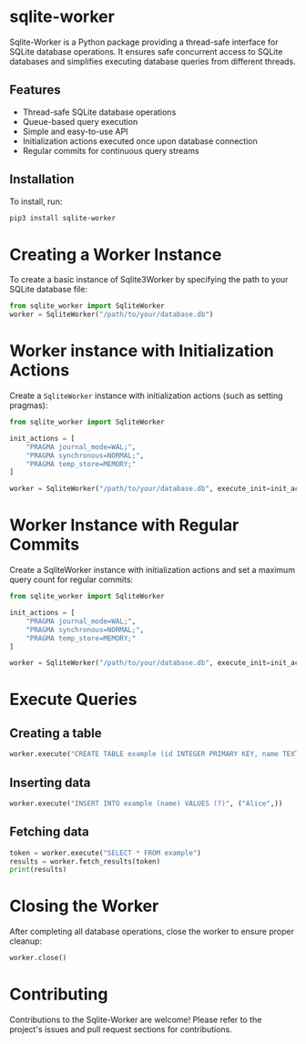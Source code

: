 # sqlite-worker

Sqlite-Worker is a Python package providing a thread-safe interface for SQLite database operations. It ensures safe concurrent access to SQLite databases and simplifies executing database queries from different threads.

## Features

- Thread-safe SQLite database operations
- Queue-based query execution
- Simple and easy-to-use API
- Initialization actions executed once upon database connection
- Regular commits for continuous query streams

## Installation

To install, run:

```sh
pip3 install sqlite-worker
```


# Creating a Worker Instance
To create a basic instance of Sqlite3Worker by specifying the path to your SQLite database file:

```python
from sqlite_worker import SqliteWorker
worker = SqliteWorker("/path/to/your/database.db")
```

# Worker instance with Initialization Actions
Create a `SqliteWorker` instance with initialization actions (such as setting pragmas):

```python
from sqlite_worker import SqliteWorker

init_actions = [
    "PRAGMA journal_mode=WAL;",
    "PRAGMA synchronous=NORMAL;",
    "PRAGMA temp_store=MEMORY;"
]

worker = SqliteWorker("/path/to/your/database.db", execute_init=init_actions)
```

# Worker Instance with Regular Commits
Create a SqliteWorker instance with initialization actions and set a maximum query count for regular commits:

```python
from sqlite_worker import SqliteWorker

init_actions = [
    "PRAGMA journal_mode=WAL;",
    "PRAGMA synchronous=NORMAL;",
    "PRAGMA temp_store=MEMORY;"
]

worker = SqliteWorker("/path/to/your/database.db", execute_init=init_actions, max_count=50)
```



# Execute Queries

## Creating a table
```python
worker.execute("CREATE TABLE example (id INTEGER PRIMARY KEY, name TEXT)")
```

## Inserting data
```python
worker.execute("INSERT INTO example (name) VALUES (?)", ("Alice",))
```

## Fetching data
```python 
token = worker.execute("SELECT * FROM example")
results = worker.fetch_results(token)
print(results)
```

# Closing the Worker
After completing all database operations, close the worker to ensure proper cleanup:
```python
worker.close()
```

# Contributing
Contributions to the Sqlite-Worker are welcome! Please refer to the project's issues and pull request sections for contributions.